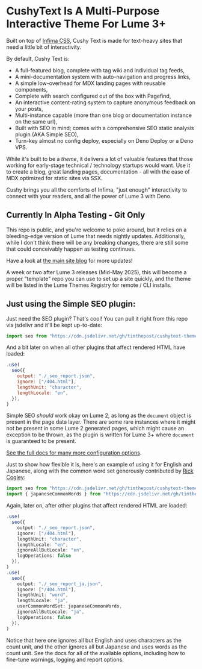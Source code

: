 # CushyText Is A Multi-Purpose Interactive Theme For Lume 3+

Built on top of [Infima CSS][1], Cushy Text is made for text-heavy sites that
need a little bit of interactivity.

By default, Cushy Text is:

- A full-featured blog, complete with tag wiki and individual tag feeds,
- A mini-documentation system with auto-navigation and progress links,
- A simple low-overhead for MDX landing pages with reusable components,
- Complete with search configured out of the box with Pagefind,
- An interactive content-rating system to capture anonymous feedback on your
  posts,
- Multi-instance capable (more than one blog or documentation instance on the
  same url),
- Built with SEO in mind; comes with a comprehensive SEO static analysis plugin
  (AKA Simple SEO),
- Turn-key almost no config deploy, especially on Deno Deploy or a Deno VPS.

While it's built to be a _theme_, it delivers a lot of valuable features that
those working for early-stage technical / technology startups would want. Use it
to create a blog, great landing pages, documentation - all with the ease of MDX
optimized for static sites via SSX.

Cushy brings you all the comforts of Infima, "just enough" interactivity to
connect with your readers, and all the power of Lume 3 with Deno.

## Currently In Alpha Testing - Git Only

This repo is public, and you're welcome to poke around, but it relies on a
bleeding-edge version of Lume that needs nightly updates. Additionally, while I
don't think there will be any breaking changes, there are still some that could
conceivably happen as testing continues.

Have a look at [the main site blog](https://cushytext.deno.dev/blog/) for more
updates!

A week or two after Lume 3 releases (Mid-May 2025), this will become a proper
"template" repo you can use to set up a site quickly, and the theme will be
listed in the Lume Themes Registry for remote / CLI installs.

## Just using the Simple SEO plugin:

Just need the SEO plugin? That's cool! You can pull it right from this repo via jsdelivr and it'll be kept
up-to-date:

```js
import seo from "https://cdn.jsdelivr.net/gh/timthepost/cushytext-theme@latest/src/_plugins/seo/mod.ts";
```

And a bit later on when all other plugins that affect rendered HTML have loaded:

```js
.use(
  seo({
    output: "./_seo_report.json",
    ignore: ["/404.html"],
    lengthUnit: "character",
    lengthLocale: "en",
  }),
)
```

Simple SEO _should_ work okay on Lume 2, as long as the `document` object is present
in the page data layer. There are some rare instances where it might not be present
in some Lume 2 generated pages, which might cause an exception to be thrown, as the 
plugin is written for Lume 3+ where `document` is guaranteed to be present.

[See the full docs for many more configuration options](https://cushytext.deno.dev/docs/theme-plugins/#simple-seo).

Just to show how flexible it is, here's an example of using it for English and Japanese, 
along with the common word set generously contributed by [Rick Cogley](https://github.com/RickCogley):

```ts
import seo from "https://cdn.jsdelivr.net/gh/timthepost/cushytext-theme@latest/src/_plugins/seo/mod.ts";
import { japaneseCommonWords } from "https://cdn.jsdelivr.net/gh/timthepost/cushytext-theme@latest/src/_plugins/seo/japanese_common_words.js";
```

Again, later on, after other plugins that affect rendered HTML are loaded:

```ts
.use(
  seo({
    output: "./_seo_report.json",
    ignore: ["/404.html"],
    lengthUnit: "character",
    lengthLocale: "en",
    ignoreAllButLocale: "en",
    logOperations: false
  }),
)
.use(
  seo({
    output: "./_seo_report_ja.json",
    ignore: ["/404.html"],
    lengthUnit: "word",
    lengthLocale: "ja",
    userCommonWordSet: japaneseCommonWords,
    ignoreAllButLocale: "ja",
    logOperations: false
  }),
)
```

Notice that here one ignores all but English and uses characters as the count
unit, and the other ignores all but Japanese and uses words as the count unit.
See the docs for all of the available options, including how to fine-tune
warnings, logging and report options.

[1]: https://infima.dev
